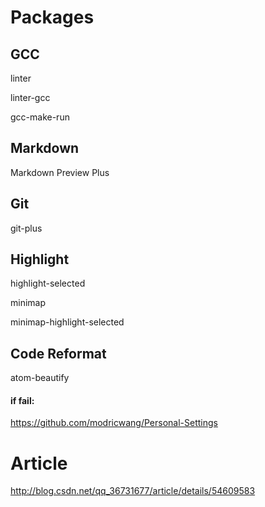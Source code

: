 # Packages
## GCC
linter

linter-gcc

gcc-make-run

## Markdown
Markdown Preview Plus

## Git
git-plus

## Highlight
highlight-selected

minimap

minimap-highlight-selected

## Code Reformat
atom-beautify

#### if fail:
https://github.com/modricwang/Personal-Settings

# Article
http://blog.csdn.net/qq_36731677/article/details/54609583

